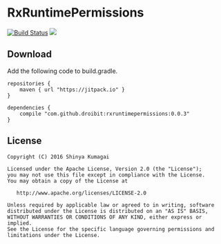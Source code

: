 # RxRuntimePermissions
[![Build Status](https://travis-ci.org/droibit/rxruntimepermissions.svg?branch=develop)](https://travis-ci.org/droibit/rxruntimepermissions) [![](https://jitpack.io/v/droibit/RxRuntimePermissions.svg)](https://jitpack.io/#droibit/RxRuntimePermissions)

## Download

Add the following code to build.gradle.

```
repositories {
    maven { url "https://jitpack.io" }
}

dependencies {
    compile "com.github.droibit:rxruntimepermissions:0.0.3"
}
```

## License

    Copyright (C) 2016 Shinya Kumagai

    Licensed under the Apache License, Version 2.0 (the "License");
    you may not use this file except in compliance with the License.
    You may obtain a copy of the License at

       http://www.apache.org/licenses/LICENSE-2.0

    Unless required by applicable law or agreed to in writing, software
    distributed under the License is distributed on an "AS IS" BASIS,
    WITHOUT WARRANTIES OR CONDITIONS OF ANY KIND, either express or implied.
    See the License for the specific language governing permissions and
    limitations under the License.
